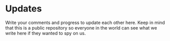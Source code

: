 Updates
=======

Write your comments and progress to update each other here.
Keep in mind that this is a public repository so everyone in the world can see what we write here if they wanted to spy on us.
